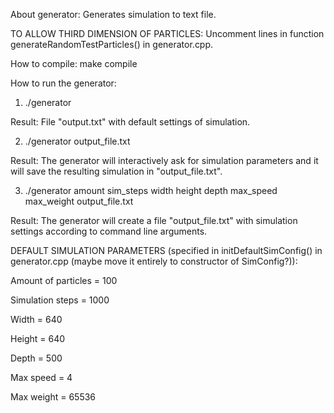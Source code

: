 About generator: Generates simulation to text file.

TO ALLOW THIRD DIMENSION OF PARTICLES: Uncomment lines in function generateRandomTestParticles() in generator.cpp.

How to compile: make compile


How to run the generator:

1) ./generator

Result: File "output.txt" with default settings of simulation.

2) ./generator output_file.txt

Result: The generator will interactively ask for simulation parameters and it will save the resulting simulation in "output_file.txt".


3) ./generator amount sim_steps width height depth max_speed max_weight output_file.txt

Result: The generator will create a file "output_file.txt" with simulation settings according to command line arguments.



DEFAULT SIMULATION PARAMETERS (specified in initDefaultSimConfig() in generator.cpp (maybe move it entirely to constructor of SimConfig?)):

Amount of particles = 100

Simulation steps = 1000

Width = 640

Height = 640

Depth = 500

Max speed = 4

Max weight = 65536
